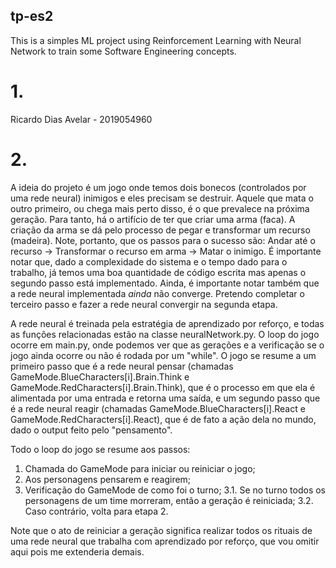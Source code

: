 ## tp-es2
This is a simples ML project using Reinforcement Learning with Neural Network to train some Software Engineering concepts. 

# 1.
Ricardo Dias Avelar - 2019054960
# 2.
A ideia do projeto é um jogo onde temos dois bonecos (controlados por uma rede neural) inimigos e eles precisam se destruir. Aquele que mata o outro primeiro, ou chega mais perto disso, é o que prevalece na próxima geração. Para tanto, há o artifício de ter que criar uma arma (faca). A criação da arma se dá pelo processo de pegar e transformar um recurso (madeira). Note, portanto, que os passos para o sucesso são: Andar até o recurso -> Transformar o recurso em arma -> Matar o inimigo. É importante notar que, dado a complexidade do sistema e o tempo dado para o trabalho, já temos uma boa quantidade de código escrita mas apenas o segundo passo está implementado. Ainda, é importante notar também que a rede neural implementada *ainda* não converge. Pretendo completar o terceiro passo e fazer a rede neural convergir na segunda etapa.

A rede neural é treinada pela estratégia de aprendizado por reforço, e todas as funções relacionadas estão na classe neuralNetwork.py. O loop do jogo ocorre em main.py, onde podemos ver que as gerações e a verificação se o jogo ainda ocorre ou não é rodada por um "while". O jogo se resume a um primeiro passo que é a rede neural pensar (chamadas GameMode.BlueCharacters[i].Brain.Think e GameMode.RedCharacters[i].Brain.Think), que é o processo em que ela é alimentada por uma entrada e retorna uma saída, e um segundo passo que é a rede neural reagir (chamadas GameMode.BlueCharacters[i].React e GameMode.RedCharacters[i].React), que é de fato a ação dela no mundo, dado o output feito pelo "pensamento".

Todo o loop do jogo se resume aos passos:
1. Chamada do GameMode para iniciar ou reiniciar o jogo;
2. Aos personagens pensarem e reagirem;
3. Verificação do GameMode de como foi o turno;
    3.1. Se no turno todos os personagens de um time morreram, então a geração é reiniciada;
    3.2. Caso contrário, volta para etapa 2.

Note que o ato de reiniciar a geração significa realizar todos os rituais de uma rede neural que trabalha com aprendizado por reforço, que vou omitir aqui pois me extenderia demais.
